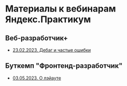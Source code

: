 # Материалы к вебинарам Яндекс.Практикум

## Веб-разработчик+

- [23.02.2023. Дебаг и частые ошибки](https://github.com/agmitron/praktikum/tree/master/23.02.2023)

## Буткемп "Фронтенд-разработчик"

- [03.05.2023. О лэйауте](https://github.com/agmitron/praktikum/tree/master/03.05.2023)
